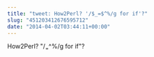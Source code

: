```yaml
---
title: "tweet: How2Perl? '/$_=$^%/g for if'?"
slug: "451203412676595712"
date: "2014-04-02T03:44:11+00:00"
---
```

How2Perl? "/$_=$^%/g for if"?